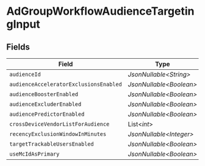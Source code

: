 # AdGroupWorkflowAudienceTargetingInput


## Fields

| Field                                  | Type                                   | Required                               | Description                            |
| -------------------------------------- | -------------------------------------- | -------------------------------------- | -------------------------------------- |
| `audienceId`                           | *JsonNullable\<String>*                | :heavy_minus_sign:                     | N/A                                    |
| `audienceAcceleratorExclusionsEnabled` | *JsonNullable\<Boolean>*               | :heavy_minus_sign:                     | N/A                                    |
| `audienceBoosterEnabled`               | *JsonNullable\<Boolean>*               | :heavy_minus_sign:                     | N/A                                    |
| `audienceExcluderEnabled`              | *JsonNullable\<Boolean>*               | :heavy_minus_sign:                     | N/A                                    |
| `audiencePredictorEnabled`             | *JsonNullable\<Boolean>*               | :heavy_minus_sign:                     | N/A                                    |
| `crossDeviceVendorListForAudience`     | List\<*int*>                           | :heavy_minus_sign:                     | N/A                                    |
| `recencyExclusionWindowInMinutes`      | *JsonNullable\<Integer>*               | :heavy_minus_sign:                     | N/A                                    |
| `targetTrackableUsersEnabled`          | *JsonNullable\<Boolean>*               | :heavy_minus_sign:                     | N/A                                    |
| `useMcIdAsPrimary`                     | *JsonNullable\<Boolean>*               | :heavy_minus_sign:                     | N/A                                    |